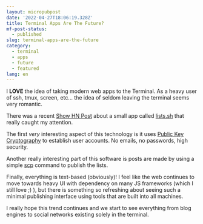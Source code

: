 ```yaml
---
layout: micropubpost
date: '2022-04-27T18:06:19.328Z'
title: Terminal Apps Are The Future?
mf-post-status:
  - published
slug: terminal-apps-are-the-future
category:
  - terminal
  - apps
  - future
  - featured
lang: en
---
```

I **LOVE** the idea of taking modern web apps to the Terminal.  As a heavy user of ssh, tmux, screen, etc... the idea of seldom leaving the terminal seems very romantic.

There was a recent [Show HN Post](https://news.ycombinator.com/item?id=31154567) about a small app called [lists.sh](https://lists.sh/) that really caught my attention. 

The first _very_ interesting aspect of this technology is it uses [Public Key Cryptography](https://en.wikipedia.org/wiki/Public-key_cryptography) to establish user accounts. No emails, no passwords, high security.  

Another really interesting part of this software is posts are made by using a simple [scp](https://docs.oracle.com/cd/E26502_01/html/E29001/remotehowtoaccess-55154.html) command to publish the lists.

Finally, everything is text-based (obviously)! I feel like the web continues to move towards heavy UI with dependency on many JS frameworks (which I still love ;) ), but there is something so refreshing about seeing such a minimal publishing interface using tools that are built into all machines.

I really hope this trend continues and we start to see everything from blog engines to social networks existing solely in the terminal. 
